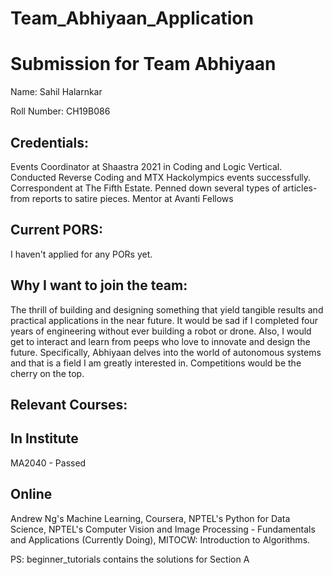 # Team_Abhiyaan_Application

Submission for Team Abhiyaan
============================

Name:
Sahil Halarnkar

Roll Number:
CH19B086

Credentials:
------------
Events Coordinator at Shaastra 2021 in Coding and Logic Vertical. Conducted Reverse Coding and MTX Hackolympics events successfully.
Correspondent at The Fifth Estate. Penned down several types of articles- from reports to satire pieces.
Mentor at Avanti Fellows

Current PORS:
------------
I haven't applied for any PORs yet.

Why I want to join the team:
----------------------------
The thrill of building and designing something that yield tangible results and practical applications in the near future. It would be sad if I completed four years of engineering without ever building a robot or drone. Also, I would get to interact and learn from peeps who love to innovate and design the future. Specifically, Abhiyaan delves into the world of autonomous systems and that is a field I am greatly interested in. Competitions would be the cherry on the top.


Relevant Courses:
--------
In Institute
----------
MA2040 - Passed

Online
-------
Andrew Ng's Machine Learning, Coursera, 
NPTEL's Python for Data Science, 
NPTEL's Computer Vision and Image Processing - Fundamentals and Applications (Currently Doing), 
MITOCW: Introduction to Algorithms.



PS: beginner_tutorials contains the solutions for Section A

